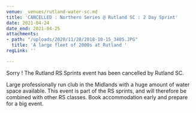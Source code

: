 ```yaml
---
venue: _venues/rutland-water-sc.md
title: 'CANCELLED : Northern Series @ Rutland SC : 2 Day Sprint'
date: 2021-04-24
date_end: 2021-04-25
attachments:
- path: "/uploads/2020/11/28/2018-10-15_3405.JPG"
  title: 'A large fleet of 2000s at Rutland '
regLink: ''

---
```

Sorry ! The Rutland RS Sprints event has been cancelled by Rutland SC. 

Large professionally run club in the Midlands with a huge amount of water space available. This event is part of the RS sprints, and will therefore be combined with other RS classes. Book accommodation early and prepare for a big event.